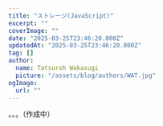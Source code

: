 ```yaml
---
title: "ストレージ(JavaScript)"
excerpt: ""
coverImage: ""
date: "2025-03-25T23:46:20.000Z"
updatedAt: "2025-03-25T23:46:20.000Z"
tag: []
author:
  name: Tatsuroh Wakasugi
  picture: "/assets/blog/authors/WAT.jpg"
ogImage:
  url: ""
---
```


。。。（作成中）
